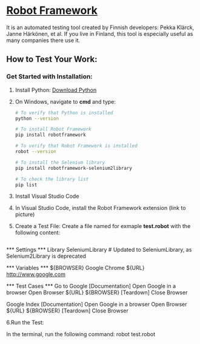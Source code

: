 # [Robot Framework](https://robotframework.org/)

It is an automated testing tool created by Finnish developers: Pekka Klärck, Janne Härkönen, et al. If you live in Finland, this tool is especially useful as many companies there use it.

## How to Test Your Work:

### Get Started with Installation:

1. Install Python: [Download Python](https://www.python.org/downloads/)

2. On Windows, navigate to **cmd** and type:

    ```sh
   # To verify that Python is installed
   python --version

   # To install Robot Framework
   pip install robotframework

   # To verify that Robot Framework is installed
   robot --version

   # To install the Selenium library
   pip install robotframework-selenium2library

   # To check the library list
   pip list
   
3. Install Visual Studio Code

4. In Visual Studio Code, install the Robot Framework extension (link to picture)

5. Create a Test File:
Create a file named for exmaple **test.robot** with the following content:

   ```sh
  *** Settings ***
  Library           SeleniumLibrary  # Updated to SeleniumLibrary, as Selenium2Library is deprecated

  *** Variables ***
  ${BROWSER}        Google Chrome
  ${URL}            http://www.google.com

  *** Test Cases ***
  Go to Google
      [Documentation]    Open Google in a browser
      Open Browser    ${URL}    ${BROWSER}
      [Teardown]    Close Browser

  Google Index
      [Documentation]    Open Google in a browser
      Open Browser    ${URL}    ${BROWSER}
      [Teardown]    Close Browser

6.Run the Test:

In the terminal, run the following command: robot test.robot
